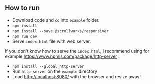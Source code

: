 ## **How to run**
- Download code and `cd` into `example` folder.
- `npm install`
- `npm install --save @scrollworks/responsiver`
- `npm run dev`
- Serve `index.html` file with web server.

If you don't know how to serve the `index.html`, I recommend using for example https://www.npmjs.com/package/http-server :
- `npm install --global http-server`
- Run `http-server` on the `example` directory
- Load [http://localhost:8080/](http://localhost:8080/) with the browser and resize away!
